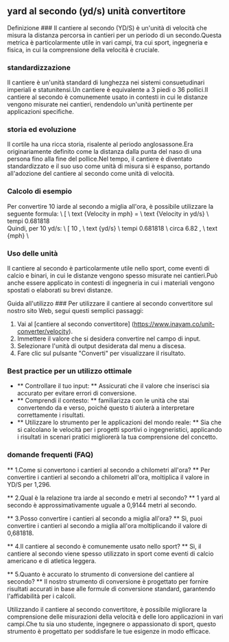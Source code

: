 ## yard al secondo (yd/s) unità convertitore

Definizione ###
Il cantiere al secondo (YD/S) è un'unità di velocità che misura la distanza percorsa in cantieri per un periodo di un secondo.Questa metrica è particolarmente utile in vari campi, tra cui sport, ingegneria e fisica, in cui la comprensione della velocità è cruciale.

### standardizzazione
Il cantiere è un'unità standard di lunghezza nei sistemi consuetudinari imperiali e statunitensi.Un cantiere è equivalente a 3 piedi o 36 pollici.Il cantiere al secondo è comunemente usato in contesti in cui le distanze vengono misurate nei cantieri, rendendolo un'unità pertinente per applicazioni specifiche.

### storia ed evoluzione
Il cortile ha una ricca storia, risalente al periodo anglosassone.Era originariamente definito come la distanza dalla punta del naso di una persona fino alla fine del pollice.Nel tempo, il cantiere è diventato standardizzato e il suo uso come unità di misura si è espanso, portando all'adozione del cantiere al secondo come unità di velocità.

### Calcolo di esempio
Per convertire 10 iarde al secondo a miglia all'ora, è possibile utilizzare la seguente formula:
\ [
\ text {Velocity in mph} = \ text {Velocity in yd/s} \ tempi 0.681818
\
Quindi, per 10 yd/s:
\ [
10 \, \ text {yd/s} \ tempi 0.681818 \ circa 6.82 \, \ text {mph}
\

### Uso delle unità
Il cantiere al secondo è particolarmente utile nello sport, come eventi di calcio e binari, in cui le distanze vengono spesso misurate nei cantieri.Può anche essere applicato in contesti di ingegneria in cui i materiali vengono spostati o elaborati su brevi distanze.

Guida all'utilizzo ###
Per utilizzare il cantiere al secondo convertitore sul nostro sito Web, segui questi semplici passaggi:
1. Vai al [cantiere al secondo convertitore] (https://www.inayam.co/unit-converter/velocity).
2. Immettere il valore che si desidera convertire nel campo di input.
3. Selezionare l'unità di output desiderata dal menu a discesa.
4. Fare clic sul pulsante "Converti" per visualizzare il risultato.

### Best practice per un utilizzo ottimale
- ** Controllare il tuo input: ** Assicurati che il valore che inserisci sia accurato per evitare errori di conversione.
- ** Comprendi il contesto: ** familiarizza con le unità che stai convertendo da e verso, poiché questo ti aiuterà a interpretare correttamente i risultati.
- ** Utilizzare lo strumento per le applicazioni del mondo reale: ** Sia che si calcolano le velocità per i progetti sportivi o ingegneristici, applicando i risultati in scenari pratici migliorerà la tua comprensione del concetto.

### domande frequenti (FAQ)

** 1.Come si convertono i cantieri al secondo a chilometri all'ora? **
Per convertire i cantieri al secondo a chilometri all'ora, moltiplica il valore in YD/S per 1,296.

** 2.Qual è la relazione tra iarde al secondo e metri al secondo? **
1 yard al secondo è approssimativamente uguale a 0,9144 metri al secondo.

** 3.Posso convertire i cantieri al secondo a miglia all'ora? **
Sì, puoi convertire i cantieri al secondo a miglia all'ora moltiplicando il valore di 0,681818.

** 4.Il cantiere al secondo è comunemente usato nello sport? **
Sì, il cantiere al secondo viene spesso utilizzato in sport come eventi di calcio americano e di atletica leggera.

** 5.Quanto è accurato lo strumento di conversione del cantiere al secondo? **
Il nostro strumento di conversione è progettato per fornire risultati accurati in base alle formule di conversione standard, garantendo l'affidabilità per i calcoli.

Utilizzando il cantiere al secondo convertitore, è possibile migliorare la comprensione delle misurazioni della velocità e delle loro applicazioni in vari campi.Che tu sia uno studente, ingegnere o appassionato di sport, questo strumento è progettato per soddisfare le tue esigenze in modo efficace.